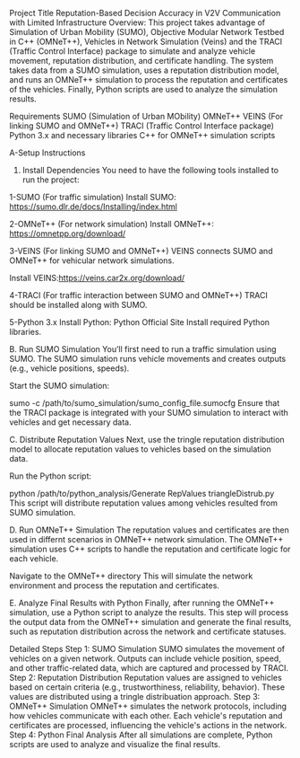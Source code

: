 Project Title
Reputation-Based Decision Accuracy in V2V Communication with Limited Infrastructure
Overview: 
This project takes advantage of Simulation of Urban Mobility (SUMO), Objective Modular Network Testbed in C++ (OMNeT++), Vehicles
in Network Simulation (Veins) and the TRACI (Traffic Control Interface) package to simulate and analyze vehicle movement, reputation distribution, and certificate handling. The system takes data from a SUMO simulation, uses a reputation distribution model, and runs an OMNeT++ simulation to process the reputation and certificates of the vehicles. Finally, Python scripts are used to analyze the simulation results.

Requirements
SUMO (Simulation of Urban MObility)
OMNeT++
VEINS (For linking SUMO and OMNeT++)
TRACI (Traffic Control Interface package)
Python 3.x and necessary libraries
C++ for OMNeT++ simulation scripts





A-Setup Instructions

1. Install Dependencies
You need to have the following tools installed to run the project:

1-SUMO (For traffic simulation)
Install SUMO: https://sumo.dlr.de/docs/Installing/index.html


2-OMNeT++ (For network simulation)
Install OMNeT++: https://omnetpp.org/download/

3-VEINS (For linking SUMO and OMNeT++)
VEINS connects SUMO and OMNeT++ for vehicular network simulations.

Install VEINS:https://veins.car2x.org/download/

4-TRACI (For traffic interaction between SUMO and OMNeT++)
TRACI should be installed along with SUMO.

5-Python 3.x
Install Python: Python Official Site
Install required Python libraries.



B. Run SUMO Simulation
You’ll first need to run a traffic simulation using SUMO. The SUMO simulation runs vehicle movements and creates outputs (e.g., vehicle positions, speeds).

Start the SUMO simulation:

sumo -c /path/to/sumo_simulation/sumo_config_file.sumocfg
Ensure that the TRACI package is integrated with your SUMO simulation to interact with vehicles and get necessary data.

C. Distribute Reputation Values
Next, use the tringle reputation distribution model to allocate reputation values to vehicles based on the simulation data.

Run the Python script:

python /path/to/python_analysis/Generate RepValues triangleDistrub.py
This script will distribute reputation values among vehicles resulted from SUMO simulation.

D. Run OMNeT++ Simulation
The reputation values and certificates are then used in differnt scenarios in OMNeT++ network simulation. The OMNeT++ simulation uses C++ scripts to handle the reputation and certificate logic for each vehicle.

Navigate to the OMNeT++ directory
This will simulate the network environment and process the reputation and certificates.

E. Analyze Final Results with Python
Finally, after running the OMNeT++ simulation, use a Python script to analyze the results.
This step will process the output data from the OMNeT++ simulation and generate the final results, such as reputation distribution across the network and certificate statuses.

Detailed Steps
Step 1: SUMO Simulation
SUMO simulates the movement of vehicles on a given network.
Outputs can include vehicle position, speed, and other traffic-related data, which are captured and processed by TRACI.
Step 2: Reputation Distribution
Reputation values are assigned to vehicles based on certain criteria (e.g., trustworthiness, reliability, behavior).
These values are distributed using a tringle distribuation approach.
Step 3: OMNeT++ Simulation
OMNeT++ simulates the network protocols, including how vehicles communicate with each other.
Each vehicle's reputation and certificates are processed, influencing the vehicle's actions in the network.
Step 4: Python Final Analysis
After all simulations are complete, Python scripts are used to analyze and visualize the final results.

